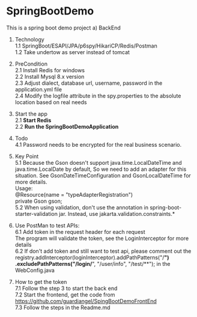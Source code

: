 # SpringBootDemo
This is a spring boot demo project
a) BackEnd<br/>
1. Technology<br/>
    1.1 SpringBoot/ESAPI/JPA/p6spy/HikariCP/Redis/Postman <br/>
    1.2 Take undertow as server instead of tomcat<br/>
2. PreCondition <br/>
    2.1 Install Redis for windows<br/>
    2.2 Install Mysql 8.x version<br/>
    2.3 Adjust dialect, database url, username, password in the application.yml file<br/>
    2.4 Modify the logfile attribute in the spy.properties to the absolute location based on real needs<br/> 
3. Start the app<br/>
    2.1 <b>Start Redis</b><br/>
    2.2 <b>Run the SpringBootDemoApplication</b><br/>

4. Todo<br/>
    4.1 Password needs to be encrypted for the real business scenario.<br/>
5. Key Point<br/>
    5.1 Because the Gson doesn't support java.time.LocalDateTime and java.time.LocalDate by default,
    So we need to add an adapter for this situation. See GsonDateTimeConfiguration and GsonLocalDateTime for more details.<br/>
    Usage:<br/>
   @Resource(name = "typeAdapterRegistration")<br/>
   private Gson gson;<br/>
    5.2 When using validation, don't use the annotation in spring-boot-starter-validation jar. Instead, use jakarta.validation.constraints.*<br/>

6. Use PostMan to test APIs:<br/>
   6.1 Add token in the request header for each request<br/>
    The program will validate the token, see the LoginInterceptor for more details<br/>
   6.2 If don't add token and still want to test api, please comment out the
registry.addInterceptor(loginInterceptor).addPathPatterns("/**")
   .excludePathPatterns("/login/**", "/user/info", "/test/**");
in the WebConfig.java<br/>
7. How to get the token<br/>
    7.1 Follow the step 3 to start the back end<br/>
    7.2 Start the frontend, get the code from https://github.com/guardiangel/SpingBootDemoFrontEnd <br/>
    7.3 Follow the steps in the Readme.md